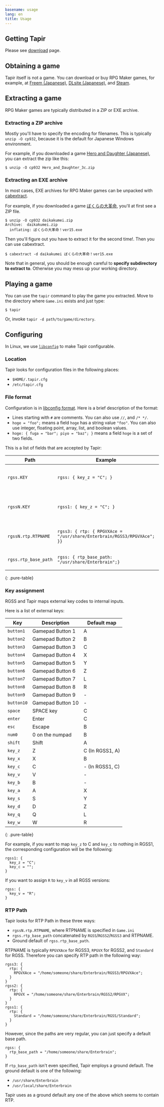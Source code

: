 ```yaml
---
basename: usage
lang: en
title: Usage
---
```


## Getting Tapir

Please see [download](download.html) page.

## Obtaining a game

Tapir itself is not a game. You can download or buy RPG Maker games, for example, at [Freem (Japanese)](https://www.freem.ne.jp/), [DLsite (Japanese)](http://www.dlsite.com/), and [Steam](http://store.steampowered.com/tag/en/RPGMaker/).

## Extracting a game

RPG Maker games are typically distributed in a ZIP or EXE archive.

### Extracting a ZIP archive

Mostly you'll have to specify the encoding for filenames. This is typically `unzip -O cp932`, because it is the default for Japanese Windows environment.

For example, if you downloaded a game [Hero and Daughter (Japanese)](https://gamemaga.denfaminicogamer.jp/had/), you can extract the zip like this:

```
$ unzip -O cp932 Hero_and_Daughter_3c.zip
```

### Extracting an EXE archive

In most cases, EXE archives for RPG Maker games can be unpacked with [cabextract](https://www.cabextract.org.uk/).

For example, if you downloaded a game [ぼくらの大革命](http://www.vector.co.jp/soft/dl/winnt/game/se501851.html), you'll at first see a ZIP file.

```
$ unzip -O cp932 daikakumei.zip
Archive:  daikakumei.zip
  inflating: ぼくらの大革命！ver15.exe
```

Then you'll figure out you have to extract it for the second time!. Then you can use cabextract.

```
$ cabextract -d daikakumei ぼくらの大革命！ver15.exe
```

Note that in general, you should be enough careful to **specify subdirectory to extract to**. Otherwise you may mess up your working directory.

## Playing a game

You can use the `tapir` command to play the game you extracted. Move to the directory where `Game.ini` exists and just type:

```
$ tapir
```

Or, invoke `tapir -d path/to/game/directory`.

## Configuring

In Linux, we use [`libconfig`](https://hyperrealm.github.io/libconfig/) to make Tapir configurable.

### Location

Tapir looks for configuration files in the following places:

- `$HOME/.tapir.cfg`
- `/etc/tapir.cfg`

### File format

Configuration is in [libconfig format](https://hyperrealm.github.io/libconfig/libconfig_manual.html#Configuration-Files). Here is a brief description of the format:

- Lines starting with `#` are comments. You can also use `//`, and `/* */`.
- `hoge = "foo";` means a field `hoge` has a string value `"foo"`. You can also use integer, floating point, array, list, and boolean values.
- `hoge: { fuga = "bar"; piyo = "baz"; }` means a field `hoge` is a set of two fields.

This is a list of fields that are accepted by Tapir:

|Path|Example|Description|
|-|-|-|
|`rgss.KEY`|`rgss: { key_z = "C"; }`|Key assignments. See below for details.|
|`rgssN.KEY`|`rgss1: { key_z = "C"; }`|Key assignments for specific RGSS version.|
|`rgssN.rtp.RTPNAME`|`rgss3: { rtp: { RPGVXAce = "/usr/share/Enterbrain/RGSS3/RPGVXAce"; }}`|RTP Path for a specific RTP name in `Game.ini`.|
|`rgss.rtp_base_path`|`rgss: { rtp_base_path: "/usr/share/Enterbrain";}`|Default place to look for RTP.|
{: .pure-table}

### Key assignment

RGSS and Tapir maps external key codes to internal inputs.

Here is a list of external keys:

|Key|Description|Default map|
|-|-|-|
|`button1`|Gamepad Button 1|A|
|`button2`|Gamepad Button 2|B|
|`button3`|Gamepad Button 3|C|
|`button4`|Gamepad Button 4|X|
|`button5`|Gamepad Button 5|Y|
|`button6`|Gamepad Button 6|Z|
|`button7`|Gamepad Button 7|L|
|`button8`|Gamepad Button 8|R|
|`button9`|Gamepad Button 9|-|
|`button10`|Gamepad Button 10|-|
|`space`|SPACE key|C|
|`enter`|Enter|C|
|`esc`|Escape|B|
|`num0`|0 on the numpad|B|
|`shift`|Shift|A|
|`key_z`|Z|C (In RGSS1, A)|
|`key_x`|X|B|
|`key_c`|C|- (In RGSS1, C)|
|`key_v`|V|-|
|`key_b`|B|-|
|`key_a`|A|X|
|`key_s`|S|Y|
|`key_d`|D|Z|
|`key_q`|Q|L|
|`key_w`|W|R|
{: .pure-table}

For example, if you want to map `key_z` to C and `key_c` to nothing in RGSS1, the corresponding configuration will be the following:

```
rgss1: {
  key_z = "C";
  key_c = "";
}
```

If you want to assign `R` to `key_v` in all RGSS versions:

```
rgss: {
  key_v = "R";
}
```

### RTP Path

Tapir looks for RTP Path in these three ways:

- `rgssN.rtp.RTPNAME`, where RTPNAME is specified in `Game.ini`
- `rgss.rtp_base_path` concatenated by `RGSS`/`RGSS2`/`RGSS3` and RTPNAME.
- Ground default of `rgss.rtp_base_path`.

RTPNAME is typically `RPGVXAce` for RGSS3, `RPGVX` for RGSS2, and `Standard` for RGSS. Therefore you can specify RTP path in the following way:

```
rgss3: {
  rtp: {
    RPGVXAce = "/home/someone/share/Enterbrain/RGSS3/RPGVXAce";
  }
}
rgss2: {
  rtp: {
    RPGVX = "/home/someone/share/Enterbrain/RGSS2/RPGVX";
  }
}
rgss1: {
  rtp: {
    Standard = "/home/someone/share/Enterbrain/RGSS/Standard";
  }
}
```

However, since the paths are very regular, you can just specify a default base path.

```
rgss: {
  rtp_base_path = "/home/someone/share/Enterbrain";
}
```

If `rtp_base_path` isn't even specified, Tapir employs a ground default. The ground default is one of the following:

- `/usr/share/Enterbrain`
- `/usr/local/share/Enterbrain`

Tapir uses as a ground default any one of the above which seems to contain RTP.
